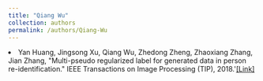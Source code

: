 ```yaml
---
title: "Qiang Wu"
collection: authors
permalink: /authors/Qiang-Wu
---
```

 <li> Yan Huang,  Jingsong Xu,  Qiang Wu,  Zhedong Zheng,  Zhaoxiang Zhang,  Jian Zhang, &quot;Multi-pseudo regularized label for generated data in person re-identification.&quot; IEEE Transactions on Image Processing (TIP), 2018.'<a href='https://zdzheng.xyz/publication/Multi-ps2018'>[Link]</a> </li>